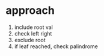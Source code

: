 # approach
1. include root val
2. check left right
3. exclude root
4. if leaf reached, check palindrome